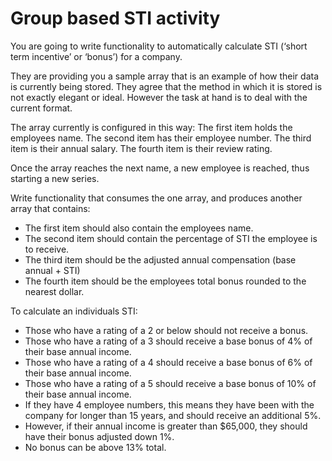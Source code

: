 # Group based STI activity

You are going to write functionality to automatically calculate STI (‘short term incentive’ or ‘bonus’) for a company.

They are providing you a sample array that is an example of how their data is currently being stored. 
They agree that the method in which it is stored is not exactly elegant or ideal. However the task at hand is to deal 
with the current format.

The array currently is configured in this way:
The first item holds the employees name.
The second item has their employee number.
The third item is their annual salary.
The fourth item is their review rating.

Once the array reaches the next name, a new employee is reached, thus starting a new series. 

Write functionality that consumes the one array, and produces another array that contains:
- The first item should also contain the employees name.
- The second item should contain the percentage of STI the employee is to receive.
- The third item should be the adjusted annual compensation (base annual + STI)
- The fourth item should be the employees total bonus rounded to the nearest dollar.

To calculate an individuals STI:
- Those who have a rating of a 2 or below should not receive a bonus.
- Those who have a rating of a 3 should receive a base bonus of 4% of their base annual income.
- Those who have a rating of a 4 should receive a base bonus of 6% of their base annual income.
- Those who have a rating of a 5 should receive a base bonus of 10% of their base annual income.
- If they have 4 employee numbers, this means they have been with the company for longer than 15 years, 
and should receive an additional 5%.
- However, if their annual income is greater than $65,000, they should have their bonus adjusted down 1%. 
- No bonus can be above 13% total.
